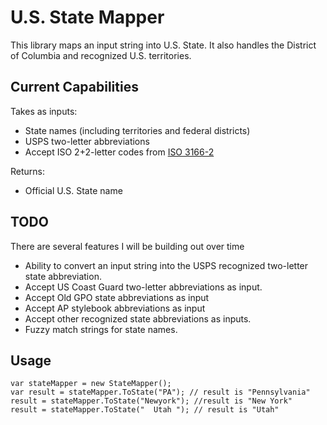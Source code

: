 # U.S. State Mapper 
This library maps an input string into U.S. State. It also handles the District of Columbia and recognized U.S. territories.

## Current Capabilities

Takes as inputs:

* State names (including territories and federal districts)
* USPS two-letter abbreviations
* Accept ISO 2+2-letter codes from [ISO 3166-2](https://en.wikipedia.org/wiki/ISO_3166-2) 

Returns:

* Official U.S. State name

## TODO
There are several features I will be building out over time

* Ability to convert an input string into the USPS recognized two-letter state abbreviation.
* Accept US Coast Guard two-letter abbreviations as input.
* Accept Old GPO state abbreviations as input
* Accept AP stylebook abbreviations as input
* Accept other recognized state abbreviations as inputs.
* Fuzzy match strings for state names.

## Usage

```
var stateMapper = new StateMapper();
var result = stateMapper.ToState("PA"); // result is "Pennsylvania"  
result = stateMapper.ToState("Newyork"); //result is "New York"  
result = stateMapper.ToState("  Utah "); // result is "Utah"  
```

